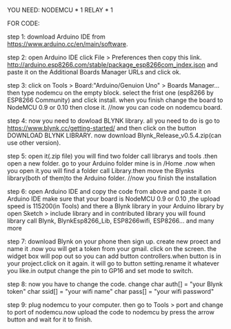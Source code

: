 
YOU NEED: NODEMCU * 1 RELAY * 1 

FOR CODE:   

step 1: download Arduino IDE from https://www.arduino.cc/en/main/software.

step 2: open Arduino IDE click File > Preferences then copy this link.
http://arduino.esp8266.com/stable/package_esp8266com_index.json and paste it on the Additional Boards Manager URLs and click ok.

step 3: click on Tools > Board:"Arduino/Genuion Uno" > Boards Manager...
then type nodemcu on the empty block. select the frist one (esp8266 by ESP8266 Community) and click install.
when you finish change the board to NodeMCU 0.9 or 0.10 then close it.
//now you can code on nodemcu board.

step 4: now you need to dowload BLYNK library. all you need to do is go to https://www.blynk.cc/getting-started/ 
and then click on the button DOWNLOAD BLYNK LIBRARY. now download Blynk_Release_v0.5.4.zip(can use other version).

step 5: open it(.zip file) you will find two folder call librarys and tools .then open a new folder. go to your Arduino folder mine is in /Home .now when you open it.you will find a folder call Library.then move the Blynks library(both of them)to the Arduino folder.
//now you finish the installation

step 6: open Arduino IDE and copy the code from above and paste it on Arduino IDE make sure that your board is NodeMCU 0.9 or 0.10 ,the upload speed is 115200(in Tools) and there a Blynk library in your Arduino library by open Sketch > include library 
and in contributed library you will found library call Blynk, BlynkEsp8266_Lib, ESP8266wifi, ESP8266... and many more

step 7: download Blynk on your phone then sign up. create new proect and name it .now you will get a token from your gmail. click on the screen. the widget box will pop out so you can add button controllers.when button is in your project.click on it again. it will go to button setting.rename it whatever you like.in output change the pin to GP16 and set mode to switch.

step 8: now you have to change the code. change char auth[] = "your Blynk token" 
                                                char ssid[] = "your wifi name" 
                                                char pass[] = "your wifi password" 
                                                
step 9: plug nodemcu to your computer. then go to Tools > port and change to port of nodemcu.now upload the code to nodemcu by press the arrow button and wait for it to finish.
